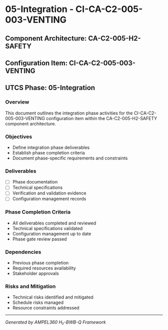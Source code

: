 # 05-Integration - CI-CA-C2-005-003-VENTING

## Component Architecture: CA-C2-005-H2-SAFETY
## Configuration Item: CI-CA-C2-005-003-VENTING
## UTCS Phase: 05-Integration

### Overview
This document outlines the integration phase activities for the CI-CA-C2-005-003-VENTING configuration item within the CA-C2-005-H2-SAFETY component architecture.

### Objectives
- Define integration phase deliverables
- Establish phase completion criteria
- Document phase-specific requirements and constraints

### Deliverables
- [ ] Phase documentation
- [ ] Technical specifications
- [ ] Verification and validation evidence
- [ ] Configuration management records

### Phase Completion Criteria
- All deliverables completed and reviewed
- Technical specifications validated
- Configuration management up to date
- Phase gate review passed

### Dependencies
- Previous phase completion
- Required resources availability
- Stakeholder approvals

### Risks and Mitigation
- Technical risks identified and mitigated
- Schedule risks managed
- Resource constraints addressed

---
*Generated by AMPEL360 H₂-BWB-Q Framework*
